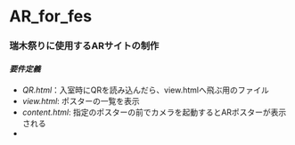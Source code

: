 # AR_for_fes
### 瑞木祭りに使用するARサイトの制作

#### *要件定義*
- *QR.html*：入室時にQRを読み込んだら、view.htmlへ飛ぶ用のファイル
- *view.html*: ポスターの一覧を表示
- *content.html*: 指定のポスターの前でカメラを起動するとARポスターが表示される
- 
